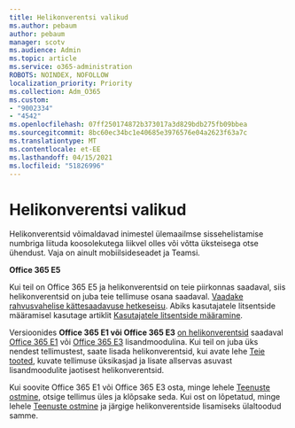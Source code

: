 ```yaml
---
title: Helikonverentsi valikud
ms.author: pebaum
author: pebaum
manager: scotv
ms.audience: Admin
ms.topic: article
ms.service: o365-administration
ROBOTS: NOINDEX, NOFOLLOW
localization_priority: Priority
ms.collection: Adm_O365
ms.custom:
- "9002334"
- "4542"
ms.openlocfilehash: 07ff250174872b373017a3d829bdb275fb09bbea
ms.sourcegitcommit: 8bc60ec34bc1e40685e3976576e04a2623f63a7c
ms.translationtype: MT
ms.contentlocale: et-EE
ms.lasthandoff: 04/15/2021
ms.locfileid: "51826996"
---
```

# <a name="options-for-audio-conferencing"></a>Helikonverentsi valikud

Helikonverentsid võimaldavad inimestel ülemaailmse sissehelistamise numbriga liituda koosolekutega liikvel olles või võtta üksteisega otse ühendust. Vaja on ainult mobiilsideseadet ja Teamsi.

**Office 365 E5**

Kui teil on Office 365 E5 ja helikonverentsid on teie piirkonnas saadaval, siis helikonverentsid on juba teie tellimuse osana saadaval. [Vaadake rahvusvahelise kättesaadavuse hetkeseisu](https://go.microsoft.com/fwlink/p/?LinkID=839556). Abiks kasutajatele litsentside määramisel kasutage artiklit [Kasutajatele litsentside määramine](https://docs.microsoft.com/microsoft-365/admin/manage/assign-licenses-to-users).

Versioonides **Office 365 E1 või Office 365 E3**
[on helikonverentsid](https://docs.microsoft.com/microsoftteams/audio-conferencing-in-office-365) saadaval [Office 365 E1](https://www.microsoft.com/microsoft-365/business/office-365-enterprise-e1-business-software) või [Office 365 E3](https://www.microsoft.com/microsoft-365/business/office-365-enterprise-e3-business-software) lisandmoodulina.  Kui teil on juba üks nendest tellimustest, saate lisada helikonverentsid, kui avate lehe [Teie tooted](https://go.microsoft.com/fwlink/p/?linkid=842054), kuvate tellimuse üksikasjad ja lisate allservas asuvast lisandmoodulite jaotisest helikonverentsid.

Kui soovite Office 365 E1 või Office 365 E3 osta, minge lehele [Teenuste ostmine](https://go.microsoft.com/fwlink/p/?linkid=868433), otsige tellimus üles ja klõpsake seda.  Kui ost on lõpetatud, minge lehele [Teenuste ostmine](https://go.microsoft.com/fwlink/p/?linkid=868433) ja järgige helikonverentside lisamiseks ülaltoodud samme.
